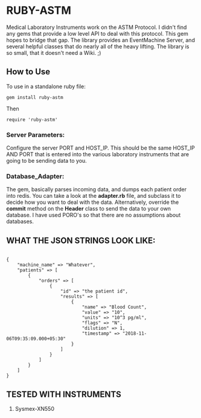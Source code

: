 # RUBY-ASTM

Medical Laboratory Instruments work on the ASTM Protocol. I didn't find any gems that provide a low level API to deal with this protocol. This gem hopes to bridge that gap.
The library provides an EventMachine Server, and several helpful classes that do nearly all of the heavy lifting.
The library is so small, that it doesn't need a Wiki. ;)

## How to Use

To use in a standalone ruby file:

```
gem install ruby-astm
```

Then 

```
require 'ruby-astm'
```


### Server Parameters:

Configure the server PORT and HOST_IP. This should be the same HOST_IP AND PORT that is entered into the various laboratory instruments that are going to be sending data to you.


### Database_Adapter:

The gem, basically parses incoming data, and dumps each patient order into redis. You can take a look at the __adapter.rb__ file, and subclass it to decide how you want to deal with the data. Alternatively, override the __commit__ method on the __Header__ class to send the data to your own database. I have used PORO's so that there are no assumptions about databases.  



## WHAT THE JSON STRINGS LOOK LIKE:


```

{
	"machine_name" => "Whatever",
	"patients" => [
		{
			"orders" => [
				{
					"id" => "the patient id",
					"results" => [
						{
							"name" => "Blood Count",
							"value" => "10",
							"units" => "10^3 pg/ml",
							"flags" => "N",
							"dilution" => 1,
							"timestamp" => "2018-11-06T09:35:09.000+05:30"
						}
					]
				}
			]
		}
	]
}

```


## TESTED WITH INSTRUMENTS

1. Sysmex-XN550